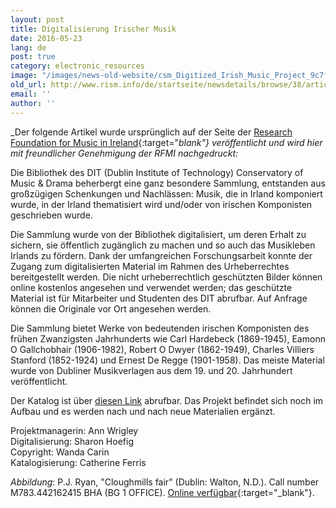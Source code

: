 ```yaml
---
layout: post
title: Digitalisierung Irischer Musik
date: 2016-05-23
lang: de
post: true
category: electronic_resources
image: "/images/news-old-website/csm_Digitized_Irish_Music_Project_9c7f404b4a.jpg"
old_url: http://www.rism.info/de/startseite/newsdetails/browse/38/article/64/digitized-irish-music-project.html
email: ''
author: ''
---
```


_Der folgende Artikel wurde ursprünglich auf der Seite der [Research Foundation for Music in Ireland](http://www.musicresearch.ie/?q=irishmusiccollection){:target="_blank"} veröffentlicht und wird hier mit freundlicher Genehmigung der RFMI nachgedruckt:_

Die Bibliothek des DIT (Dublin Institute of Technology) Conservatory of Music & Drama beherbergt eine ganz besondere Sammlung, entstanden aus großzügigen Schenkungen und Nachlässen: Musik, die in Irland komponiert wurde, in der Irland thematisiert wird und/oder von irischen Komponisten geschrieben wurde.

Die Sammlung wurde von der Bibliothek digitalisiert, um deren Erhalt zu sichern, sie öffentlich zugänglich zu machen und so auch das Musikleben Irlands zu fördern. Dank der umfangreichen Forschungsarbeit konnte der Zugang zum digitalisierten Material im Rahmen des Urheberrechtes bereitgestellt werden. Die nicht urheberrechtlich geschützten Bilder können online kostenlos angesehen und verwendet werden; das geschützte Material ist für Mitarbeiter und Studenten des DIT abrufbar. Auf Anfrage können die Originale vor Ort angesehen werden.

Die Sammlung bietet Werke von bedeutenden irischen Komponisten des frühen Zwanzigsten Jahrhunderts wie Carl Hardebeck (1869-1945), Eamonn O Gallchobhair (1906-1982), Robert O Dwyer (1862-1949), Charles Villiers Stanford (1852-1924) und Ernest De Regge (1901-1958). Das meiste Material wurde von Dubliner Musikverlagen aus dem 19. und 20. Jahrhundert veröffentlicht.

Der Katalog ist über [diesen Link](http://library.dit.ie/search/?searchtype=d&SORT=D&searcharg=digitized+irish+music-) abrufbar. Das Projekt befindet sich noch im Aufbau und es werden nach und nach neue Materialien ergänzt.

Projektmanagerin: Ann Wrigley\
Digitalisierung: Sharon Hoefig\
Copyright: Wanda Carin\
Katalogisierung: Catherine Ferris

_Abbildung_: P.J. Ryan, "Cloughmills fair" (Dublin: Walton, N.D.). Call number M783.442162415 BHA (BG 1 OFFICE). [Online verfügbar](http://library.dit.ie/record=b1006802~S0){:target="_blank"}.
